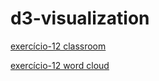 # d3-visualization

[exercício-12 classroom](https://danielohata.github.io/d3-visualization/word-cloud/)

[exercício-12 word cloud](https://danielohata.github.io/d3-visualization/word-cloud-brazil/)